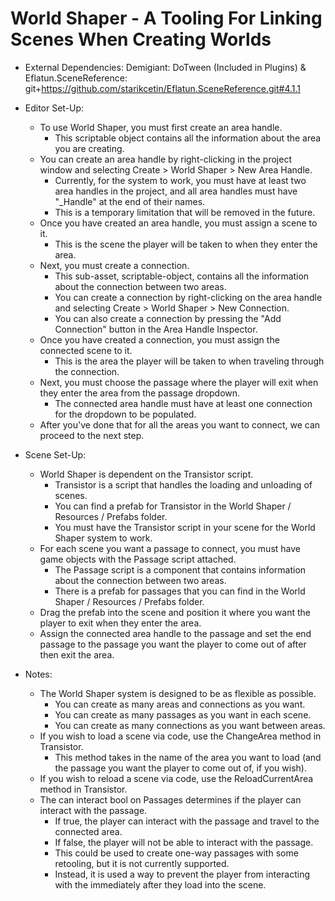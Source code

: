 # World Shaper - A Tooling For Linking Scenes When Creating Worlds
- External Dependencies: Demigiant: DoTween (Included in Plugins) & Eflatun.SceneReference: git+https://github.com/starikcetin/Eflatun.SceneReference.git#4.1.1

- Editor Set-Up:
	- To use World Shaper, you must first create an area handle. 
		- This scriptable object contains all the information about the area you are creating.
	- You can create an area handle by right-clicking in the project window and selecting Create > World Shaper > New Area Handle.
		- Currently, for the system to work, you must have at least two area handles in the project, and all area handles must have "_Handle" at the end of their names.
		- This is a temporary limitation that will be removed in the future.
	- Once you have created an area handle, you must assign a scene to it. 
		- This is the scene the player will be taken to when they enter the area.
	- Next, you must create a connection. 
		- This sub-asset, scriptable-object, contains all the information about the connection between two areas.
		- You can create a connection by right-clicking on the area handle and selecting Create > World Shaper > New Connection.
		- You can also create a connection by pressing the "Add Connection" button in the Area Handle Inspector.
	- Once you have created a connection, you must assign the connected scene to it. 
		- This is the area the player will be taken to when traveling through the connection.
	- Next, you must choose the passage where the player will exit when they enter the area from the passage dropdown.
		- The connected area handle must have at least one connection for the dropdown to be populated.
	- After you've done that for all the areas you want to connect, we can proceed to the next step.
- Scene Set-Up:
	- World Shaper is dependent on the Transistor script.
		- Transistor is a script that handles the loading and unloading of scenes.
		- You can find a prefab for Transistor in the World Shaper / Resources / Prefabs folder.
		- You must have the Transistor script in your scene for the World Shaper system to work.
	- For each scene you want a passage to connect, you must have game objects with the Passage script attached.
		- The Passage script is a component that contains information about the connection between two areas.
		- There is a prefab for passages that you can find in the World Shaper / Resources / Prefabs folder.
	- Drag the prefab into the scene and position it where you want the player to exit when they enter the area.
	- Assign the connected area handle to the passage and set the end passage to the passage you want the player to come out of after then exit the area.

- Notes:
	- The World Shaper system is designed to be as flexible as possible.
		- You can create as many areas and connections as you want.
		- You can create as many passages as you want in each scene.
		- You can create as many connections as you want between areas.
	- If you wish to load a scene via code, use the ChangeArea method in Transistor.
		- This method takes in the name of the area you want to load (and the passage you want the player to come out of, if you wish).
	- If you wish to reload a scene via code, use the ReloadCurrentArea method in Transistor.
	- The can interact bool on Passages determines if the player can interact with the passage.
		- If true, the player can interact with the passage and travel to the connected area.
		- If false, the player will not be able to interact with the passage.
		- This could be used to create one-way passages with some retooling, but it is not currently supported.
		- Instead, it is used a way to prevent the player from interacting with the immediately after they load into the scene.
